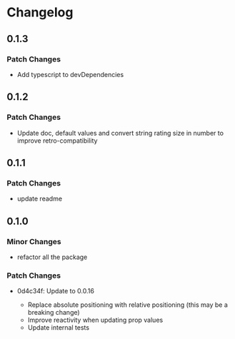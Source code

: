 # Changelog

## 0.1.3

### Patch Changes

- Add typescript to devDependencies

## 0.1.2

### Patch Changes

- Update doc, default values and convert string rating size in number to improve retro-compatibility

## 0.1.1

### Patch Changes

- update readme

## 0.1.0

### Minor Changes

- refactor all the package

### Patch Changes

- 0d4c34f: Update to 0.0.16

  - Replace absolute positioning with relative positioning (this may be a breaking change)
  - Improve reactivity when updating prop values
  - Update internal tests
